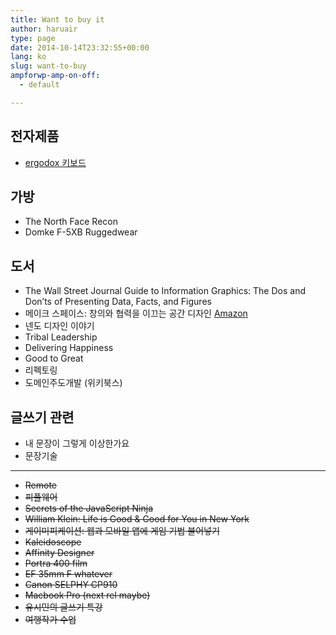 ```yaml
---
title: Want to buy it
author: haruair
type: page
date: 2014-10-14T23:32:55+00:00
lang: ko
slug: want-to-buy
ampforwp-amp-on-off:
  - default

---
```

## 전자제품

  * [ergodox 키보드][1]

## 가방

  * The North Face Recon
  * Domke F-5XB Ruggedwear

## 도서

  * The Wall Street Journal Guide to Information Graphics: The Dos and Don’ts of Presenting Data, Facts, and Figures
  * 메이크 스페이스: 창의와 협력을 이끄는 공간 디자인 <a href="http://www.amazon.com/Make-Space-Stage-Creative-Collaboration/dp/1118143728" title="Amazon" target="_blank">Amazon</a>
  * 넨도 디자인 이야기
  * Tribal Leadership
  * Delivering Happiness
  * Good to Great
  * 리펙토링
  * 도메인주도개발 (위키북스)

## 글쓰기 관련

  * 내 문장이 그렇게 이상한가요
  * 문장기술

* * *

  * <del datetime="2015-03-11T06:34:22+00:00">Remote</del>
  * <del datetime="2015-03-11T06:34:22+00:00">피플웨어</del>
  * <del datetime="2015-03-11T06:34:22+00:00">Secrets of the JavaScript Ninja</del>
  * <del datetime="2015-07-17T05:51:53+00:00">William Klein: Life is Good & Good for You in New York</del>
  * <del datetime="2015-03-11T06:34:22+00:00">게이미피케이션: 웹과 모바일 앱에 게임 기법 불어넣기</del>
  * <del datetime="2014-11-06T05:03:21+00:00">Kaleidoscope</del>
  * <del datetime="2015-12-12T00:00:00+00:00">Affinity Designer</del>
  * <del datetime="2015-03-11T06:34:22+00:00">Portra 400 film</del>
  * <del datetime="2014-11-24T03:55:05+00:00">EF 35mm F whatever</del>
  * <del datetime="2015-07-17T05:51:53+00:00">Canon SELPHY CP910</del>
  * <del datetime="2014-11-06T05:03:21+00:00">Macbook Pro (next rel maybe)</del>
  * <del datetime="2016-05-17T12:49:06+00:00">유시민의 글쓰기 특강</del>
  * <del datetime="2016-05-17T12:49:06+00:00">여행작가 수업</del>

 [1]: https://ergodox-ez.com
